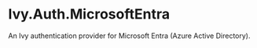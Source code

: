 # Ivy.Auth.MicrosoftEntra

An Ivy authentication provider for Microsoft Entra (Azure Active Directory).